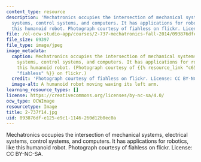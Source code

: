 ```yaml
---
content_type: resource
description: 'Mechatronics occupies the intersection of mechanical systems, electrical
  systems, control systems, and computers. It has applications for robotics, like
  this humanoid robot. Photograph courtesy of fiahless on flickr. License: CC BY-NC-SA.'
file: /ol-ocw-studio-app/courses/2-737-mechatronics-fall-2014/093876dfe125e9c11146260d12b0ec0a_2-737f14.jpg
file_size: 69397
file_type: image/jpeg
image_metadata:
  caption: Mechatronics occupies the intersection of mechanical systems, electrical
    systems, control systems, and computers. It has applications for robotics, like
    this humanoid robot. (Photograph courtesy of {{% resource_link "c65820f5-dfeb-48fe-9db8-bab2d2002d8f"
    "fiahless" %}} on flickr.)
  credit: 'Photograph courtesy of fiahless on flickr. License: CC BY-NC-SA.'
  image-alt: A humanoid robot moving waving its left arm.
learning_resource_types: []
license: https://creativecommons.org/licenses/by-nc-sa/4.0/
ocw_type: OCWImage
resourcetype: Image
title: 2-737f14.jpg
uid: 093876df-e125-e9c1-1146-260d12b0ec0a
---
```

Mechatronics occupies the intersection of mechanical systems, electrical systems, control systems, and computers. It has applications for robotics, like this humanoid robot. Photograph courtesy of fiahless on flickr. License: CC BY-NC-SA.